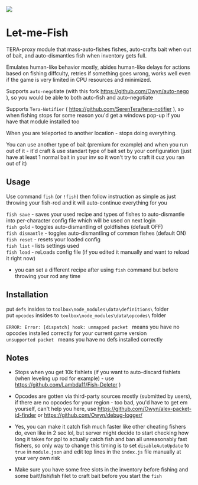<img src=http://u.cubeupload.com/Owyn/lemmefish.jpg>

# Let-me-Fish
TERA-proxy module that mass-auto-fishes fishes, auto-crafts bait when out of bait, and auto-dismantles fish when inventory gets full.

Emulates human-like behavior mostly, abides human-like delays for actions based on fishing diffculty, retries if something goes wrong, works well even if the game is very limited in CPU resources and minimized.

Supports `auto-nego`tiate (with this fork https://github.com/Owyn/auto-nego ), so you would be able to both auto-fish and auto-negotiate

Supports `Tera-Notifier` ( https://github.com/SerenTera/tera-notifier ), so when fishing stops for some reason you'd get a windows pop-up if you have that module installed too

When you are teleported to another location - stops doing everything.

You can use another type of bait (premium for example) and when you run out of it - it'd craft & use standart type of bait set by your configuration (just have at least 1 normal bait in your inv so it won't try to craft it cuz you ran out of it)


## Usage
Use command `fish` (or `!fish`) then follow instruction as simple as just throwing your fish-rod and it will auto-continue everything for you

`fish save` - saves your used recipe and types of fishes to auto-dismantle into per-character config file which will be used on next login  
`fish gold` - toggles auto-dismantling of goldfishes (default OFF)  
`fish dismantle` - toggles auto-dismantling of common fishes (default ON)  
`fish reset` - resets your loaded config  
`fish list` - lists settings used  
`fish load` - reLoads config file (if you edited it manually and want to reload it right now)  

- you can set a different recipe after using `fish` command but before throwing your rod any time


## Installation
put `defs` insides to `toolbox\node_modules\data\definitions\` folder  
put `opcodes` insides to `toolbox\node_modules\data\opcodes\` folder

`ERROR: Error: [dispatch] hook: unmapped packet ` means you have no opcodes installed correctly for your current game version  
`unsupported packet ` means you have no defs installed correctly  


## Notes

- Stops when you get 10k fishlets (if you want to auto-discard fishlets (when leveling up rod for example) - use https://github.com/Lambda11/Fish-Deleter )

- Opcodes are gotten via third-party sources mostly (submitted by users), if there are no opcodes for your region - too bad, you'd have to get em yourself, can't help you here, use https://github.com/Owyn/alex-packet-id-finder or https://github.com/Owyn/debug-logger/

- Yes, you can make it catch fish much faster like other cheating fishers do, even like in 2 sec lol, but server might decide to start checking how long it takes for ppl to actually catch  fish and ban all unreasonably fast fishers, so only way to change this timing is to set `disableAutoUpdate` to `true` in `module.json` and edit top lines in the `index.js` file manually at your very own risk

- Make sure you have some free slots in the inventory before fishing and some bait\fish\fish filet to craft bait before you start the `fish`
